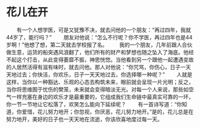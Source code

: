 # 花儿在开
　　有一个人想学医，可是又犹豫不决，就去问他的一个朋友：“再过四年，我就44岁了，能行吗？” 
　　朋友对他说：“怎么不行呢？你不学医，再过四年也是44岁啊！”他想了想，第二天就去学校报了名。 
　　我的一个朋友，几年前跟人合伙做生意，运货的船突遇风浪翻了，他们所有的财产和梦想也随之坠入了海底。他经不起这个打击，从此变得萎靡不振，神思恍惚。当他看到另一个跟他一起遭遇变故的人居然活得有滋有味时，就去问他。那人对他说：“你咒骂，你伤心，日子一天天地过去；你快活，你欢乐，日子一天天地过去，你选择哪一种呢？” 
　　人就是这样，当你以一种豁达、乐观的心态去构筑未来，眼前就会呈现一片光明；反之，当你将思维囿于忧伤的樊笼，未来就会变得暗淡无光。对每一个人来说，那些如空气一样充塞在身边的欢乐才是最重要的，它组成我们生命链中最真实可靠的一环，你一节一节地让它松落了，欢笑怎么能向下延续呢？ 
　　有一首诗写道：“你知道，你爱惜，花儿努力地开；你忽视，你厌恶，花儿努力地开。”是的，花儿总是在努力地开，美好的日子也一天天地在流逝，你该欣喜地度过每一天。
 